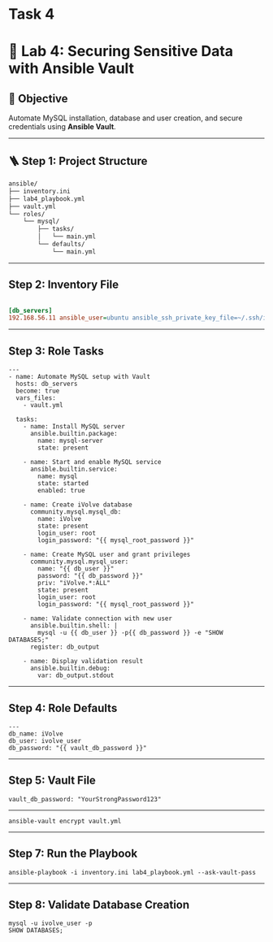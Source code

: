 # Task 4

# 🧩 Lab 4: Securing Sensitive Data with Ansible Vault

## 🎯 Objective
Automate MySQL installation, database and user creation, and secure credentials using **Ansible Vault**.

---

## 🪜 Step 1: Project Structure

```bash
ansible/
├── inventory.ini
├── lab4_playbook.yml
├── vault.yml
└── roles/
    └── mysql/
        ├── tasks/
        │   └── main.yml
        └── defaults/
            └── main.yml
```

---

## Step 2: Inventory File
```inventory.ini

[db_servers]
192.168.56.11 ansible_user=ubuntu ansible_ssh_private_key_file=~/.ssh/id_rsa
```

---

## Step 3: Role Tasks
```
---
- name: Automate MySQL setup with Vault
  hosts: db_servers
  become: true
  vars_files:
    - vault.yml

  tasks:
    - name: Install MySQL server
      ansible.builtin.package:
        name: mysql-server
        state: present

    - name: Start and enable MySQL service
      ansible.builtin.service:
        name: mysql
        state: started
        enabled: true

    - name: Create iVolve database
      community.mysql.mysql_db:
        name: iVolve
        state: present
        login_user: root
        login_password: "{{ mysql_root_password }}"

    - name: Create MySQL user and grant privileges
      community.mysql.mysql_user:
        name: "{{ db_user }}"
        password: "{{ db_password }}"
        priv: "iVolve.*:ALL"
        state: present
        login_user: root
        login_password: "{{ mysql_root_password }}"

    - name: Validate connection with new user
      ansible.builtin.shell: |
        mysql -u {{ db_user }} -p{{ db_password }} -e "SHOW DATABASES;"
      register: db_output

    - name: Display validation result
      ansible.builtin.debug:
        var: db_output.stdout

```

---



## Step 4: Role Defaults

```
---
db_name: iVolve
db_user: ivolve_user
db_password: "{{ vault_db_password }}"
```

---

## Step 5: Vault File
```
vault_db_password: "YourStrongPassword123"
```
---
```  use encrypt
ansible-vault encrypt vault.yml
```

---

## Step 7: Run the Playbook

```
ansible-playbook -i inventory.ini lab4_playbook.yml --ask-vault-pass
```
---

## Step 8: Validate Database Creation

```
mysql -u ivolve_user -p
SHOW DATABASES;
```
